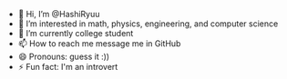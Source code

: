 - 👋 Hi, I’m @HashiRyuu
- 👀 I’m interested in math, physics, engineering, and computer science
- 🌱 I’m currently college student
- 📫 How to reach me message me in GitHub
- 😄 Pronouns: guess it :))
- ⚡ Fun fact: I'm an introvert

<!---
HashiRyuu/HashiRyuu is a ✨ special ✨ repository because its `README.md` (this file) appears on your GitHub profile.
You can click the Preview link to take a look at your changes.
--->
